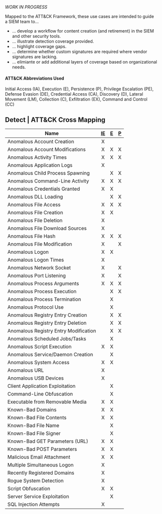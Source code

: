 _WORK IN PROGRESS_

Mapped to the ATT&CK Framework, these use cases are intended to guide a SIEM team to...
* ... develop a workflow for content creation (and retirement) in the SIEM and other security tools.
* ... illustrate detection coverage provided.
* ... highlight coverage gaps.
* ... determine whether custom signatures are required where vendor signatures are lacking.
* ... elimiante or add additional layers of coverage based on organizational needs.

#### ATT&CK Abbreviations Used
Initial Access (IA), Execution (E), Persistence (P), Privilege Escalation (PE), Defense Evasion (DE), 
Credential Access (CA), Discovery (D), Lateral Movement (LM), Collection (C), Exfiltration (EX), Command and Control (CC)

## Detect | ATT&CK Cross Mapping

| Name                                  | [IE](https://attack.mitre.org/tactics/TA0001/) | [E](https://attack.mitre.org/tactics/TA0002) | [P](https://attack.mitre.org/tactics/TA0003/) |
| ------------------------------------- | :--------------------------------------------: | :------------------------------------------: | :-------------------------------------------: |
| Anomalous Account Creation            |                       X                        |                                              |                                               |
| Anomalous Account Modifications       |                       X                        |                      X                       |                       X                       |
| Anomalous Activity Times              |                       X                        |                      X                       |                       X                       |
| Anomalous Application Logs            |                       X                        |                                              |                                               |
| Anomalous Child Process Spawning      |                                                |                      X                       |                       X                       |
| Anomalous Command-Line Activity       |                       X                        |                      X                       |                       X                       |
| Anomalous Credentials Granted         |                       X                        |                      X                       |                                               |
| Anomalous DLL Loading                 |                                                |                      X                       |                       X                       |
| Anomalous File Access                 |                       X                        |                      X                       |                       X                       |
| Anomalous File Creation               |                       X                        |                      X                       |                                               |
| Anomalous File Deletion               |                       X                        |                                              |                                               |
| Anomalous File Download Sources       |                       X                        |                                              |                                               |
| Anomalous File Hash                   |                       X                        |                      X                       |                       X                       |
| Anomalous File Modification           |                       X                        |                                              |                       X                       |
| Anomalous Logon                       |                       X                        |                      X                       |                                               |
| Anomalous Logon Times                 |                       X                        |                                              |                                               |
| Anomalous Network Socket              |                       X                        |                                              |                       X                       |
| Anomalous Port Listening              |                       X                        |                                              |                       X                       |
| Anomalous Process Arguments           |                       X                        |                      X                       |                       X                       |
| Anomalous Process Execution           |                                                |                      X                       |                       X                       |
| Anomalous Process Termination         |                                                |                      X                       |                                               |
| Anomalous Protocol Use                |                                                |                      X                       |                                               |
| Anomalous Registry Entry Creation     |                                                |                      X                       |                       X                       |
| Anomalous Registry Entry Deletion     |                                                |                      X                       |                       X                       |
| Anomalous Registry Entry Modification |                                                |                      X                       |                       X                       |
| Anomalous Scheduled Jobs/Tasks        |                                                |                      X                       |                                               |
| Anomalous Script Execution            |                       X                        |                      X                       |                                               |
| Anomalous Service/Daemon Creation     |                                                |                      X                       |                                               |
| Anomalous System Access               |                       X                        |                      X                       |                                               |
| Anomalous URL                         |                       X                        |                                              |                                               |
| Anomalous USB Devices                 |                       X                        |                                              |                                               |
| Client Application Exploitation       |                                                |                      X                       |                                               |
| Command-Line Obfuscation              |                                                |                      X                       |                                               |
| Executable from Removable Media       |                       X                        |                      X                       |                                               |
| Known-Bad Domains                     |                       X                        |                      X                       |                                               |
| Known-Bad File Contents               |                       X                        |                      X                       |                                               |
| Known-Bad File Name                   |                                                |                      X                       |                                               |
| Known-Bad File Signer                 |                                                |                      X                       |                                               |
| Known-Bad GET Parameters (URL)        |                       X                        |                      X                       |                                               |
| Known-Bad POST Parameters             |                       X                        |                      X                       |                                               |
| Malicious Email Attachment            |                       X                        |                      X                       |                                               |
| Multiple Simultaneous Logon           |                       X                        |                                              |                                               |
| Recently Registered Domains           |                       X                        |                                              |                                               |
| Rogue System Detection                |                       X                        |                                              |                                               |
| Script Obfuscation                    |                       X                        |                      X                       |                                               |
| Server Service Exploitation           |                                                |                      X                       |                                               |
| SQL Injection Attempts                |                       X                        |                                              |                                               |
